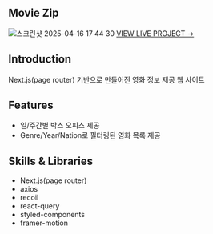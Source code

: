 ## Movie Zip
![스크린샷 2025-04-16 17 44 30](https://github.com/user-attachments/assets/fe2737b8-0463-4234-acb6-3d67cfd9f2a6)
[VIEW LIVE PROJECT →](https://movie-zip.netlify.app/)

## Introduction

Next.js(page router) 기반으로 만들어진 영화 정보 제공 웹 사이트

## Features

- 일/주간별 박스 오피스 제공
- Genre/Year/Nation로 필터링된 영화 목록 제공

## Skills & Libraries

- Next.js(page router)
- axios
- recoil
- react-query
- styled-components
- framer-motion

